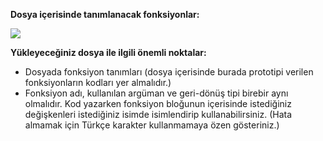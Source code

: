 
**Dosya içerisinde tanımlanacak fonksiyonlar:** 

![](hafta2_lab_bilgi/img1.png)

**Yükleyeceğiniz dosya ile ilgili önemli noktalar:**  
 
- Dosyada fonksiyon tanımları (dosya içerisinde burada prototipi verilen fonksiyonların kodları yer almalıdır.) 
- Fonksiyon adı, kullanılan argüman ve geri-dönüş tipi birebir aynı olmalıdır. Kod yazarken fonksiyon  bloğunun  içerisinde  istediğiniz  değişkenleri  istediğiniz  isimde  isimlendirip kullanabilirsiniz. (Hata almamak için Türkçe karakter kullanmamaya özen gösteriniz.) 

